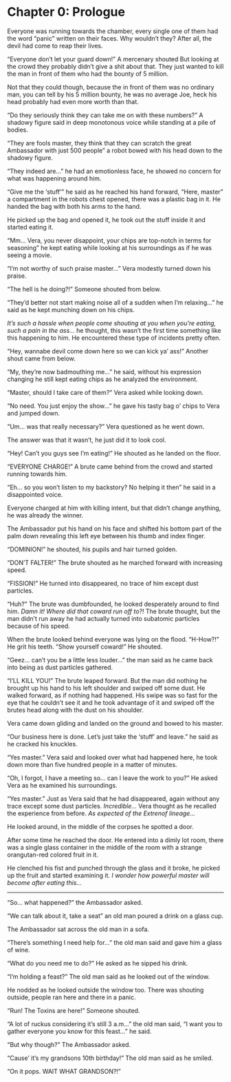 # Chapter 0: Prologue
Everyone was running towards the chamber,  every single one of them had the word “panic” written on their faces. Why wouldn’t they? After all, the devil had come to reap their lives.

“Everyone don’t let your guard down!” A mercenary shouted
But looking at the crowd they probably didn’t give a shit about that. They just wanted to kill the man in front of them who had the bounty of 5 million.

Not that they could though, because the in front of them was no ordinary man, you can tell by his 5 million bounty, he was no average Joe, heck his head probably had even more worth than that.

“Do they seriously think they can take me on with these numbers?” A shadowy figure said in deep monotonous voice while standing at a pile of bodies.

“They are fools master, they think that they can scratch the great Ambassador with just 500 people” a robot bowed with his head down to the shadowy figure.

“They indeed are…” he had an emotionless face, he showed no concern for what was happening around him.

“Give me the ‘stuff’” he said as he reached his hand forward, “Here, master” a compartment in the robots chest opened, there was a plastic bag in it. He handed the bag with both his arms to the hand.

He picked up the bag and opened it, he took out the stuff inside it and started eating it.

“Mm… Vera, you never disappoint, your chips are top-notch in terms for seasoning” he kept eating while looking at his surroundings as if he was seeing a movie.

“I’m not worthy of such praise master...” Vera modestly turned down his praise.

“The hell is he doing?!” Someone shouted from below.

“They’d better not start making noise all of a sudden when I’m relaxing…” he said as he kept munching down on his chips.

*It’s such a hassle when people come shouting at you when you’re eating, such a pain in the ass…* he thought, this wasn’t the first time something like this happening to him. He encountered these type of incidents pretty often.

“Hey, wannabe devil come down here so we can kick ya’ ass!” Another shout came from below.

“My, they’re now badmouthing me…” he said, without his expression changing he still kept eating chips as he analyzed the environment.

“Master, should I take care of them?”  Vera asked while looking down.

“No need. You just enjoy the show…” he gave his tasty bag o’ chips to Vera and jumped down.

“Um… was that really necessary?” Vera questioned as he went down.

The answer was that it wasn’t, he just did it to look cool.

“Hey! Can’t you guys see I’m eating!” He shouted as he landed on the floor.

“EVERYONE CHARGE!” A brute came behind from the crowd and started running towards him.

“Eh… so you won’t listen to my backstory? No helping it then” he said in a disappointed voice.

Everyone charged at him with killing intent, but that didn’t change anything, he was already the winner.

The Ambassador put his hand on his face and shifted his bottom part of the palm down revealing this left eye between his thumb and index finger.

“DOMINION!” he shouted, his pupils and hair turned golden.

“DON’T FALTER!” The brute shouted as he marched forward with increasing speed.

“FISSION!” He turned into disappeared, no trace of him except dust particles.

“Huh?” The brute was dumbfounded, he looked desperately around to find him.
*Damn it! Where did that coward run off to?!* The brute thought, but the man didn’t run away he had actually turned into subatomic particles because of his speed.

When the brute looked behind everyone was lying on the flood.
“H-How?!” He grit his teeth.
“Show yourself coward!” He shouted.

“Geez… can’t you be a little less louder…” the man said as he came back into being as dust particles gathered.

“I’LL KILL YOU!” The brute leaped forward.
But the man did nothing he brought up his hand to his left shoulder and swiped off some dust.
He walked forward, as if nothing had happened. His swipe was so fast for the eye that he couldn’t see it and he took advantage of it and swiped off the brutes head along with the dust on his shoulder.

Vera came down gliding and landed on the ground and bowed to his master.

“Our business here is done. Let’s just take the ‘stuff’ and leave.” he said as he cracked his knuckles.

“Yes master.” Vera said and looked over what had happened here, he took down more than five hundred people in a matter of minutes.

“Oh, I forgot, I have a meeting so… can I leave the work to you?” He asked Vera as he examined his surroundings.

“Yes master.” Just as Vera said that he had disappeared, again without any trace except some dust particles.
*Incredible…* Vera thought as he recalled the experience from before.
*As expected of the Extrenof lineage...*

He looked around, in the middle of the corpses he spotted a door.

After some time he reached the door. He entered into a dimly lot room, there was a single glass container in the middle of the room with a strange orangutan-red colored fruit in it.

He clenched his fist and punched through the glass and it broke, he picked up the fruit and started examining it.
*I wonder how powerful master will become after eating this…*

---

“So… what happened?” the Ambassador asked.

“We can talk about it, take a seat” an old man poured a drink on a glass cup.

The Ambassador sat across the old man in a sofa.

“There’s something I need help for…” the old man said and gave him a glass of wine.

“What do you need me to do?” He asked as he sipped his drink.

“I’m holding a feast?” The old man said as he looked out of the window.

He nodded as he looked outside the window too.
There was shouting outside, people ran here and there in a panic.

“Run! The Toxins are here!” Someone shouted.

“A lot of ruckus considering it’s still 3 a.m…” the old man said, “I want you to gather everyone you know for this feast…” he said.

“But why though?” The Ambassador asked.

“Cause’ it’s my grandsons 10th birthday!” The old man said as he smiled.

“On it pops. WAIT WHAT GRANDSON?!”
